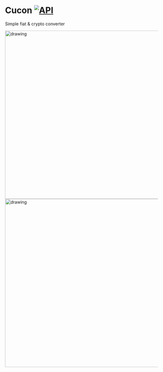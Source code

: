# Cucon [![API](https://img.shields.io/badge/API-21%2B-brightgreen.svg?style=flat)](https://android-arsenal.com/api?level=21)
Simple fiat & crypto converter

<img src="https://github.com/devsemyon/Cucon/blob/master/screen1.png" alt="drawing" height="555"/> <img src="https://github.com/devsemyon/Cucon/blob/master/screen2.png" alt="drawing" height="555"/>

